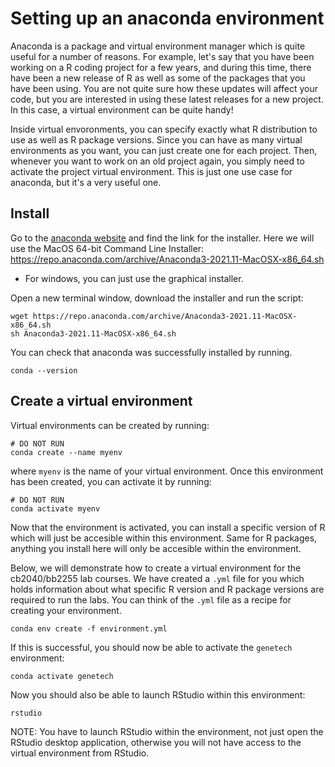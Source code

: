 # Setting up an anaconda environment

Anaconda is a package and virtual environment manager which is quite useful for a number of reasons. 
For example, let's say that you have been working on a R coding project for a few years, and during this time,
there have been a new release of R as well as some of the packages that you have been using. You are not quite 
sure how these updates will affect your code, but you are interested in using these latest releases for a new project. 
In this case, a virtual environment can be quite handy! 

Inside virtual envoronments, you can specify exactly what R distribution to use as well as R package versions. 
Since you can have as many virtual environments as you want, you can just create one for each project. Then, 
whenever you want to work on an old project again, you simply need to activate the project virtual environment. 
This is just one use case for anaconda, but it's a very useful one.

## Install

Go to the [anaconda website](https://www.anaconda.com/products/individual) and find the link for the installer.
Here we will use the MacOS 64-bit Command Line Installer: https://repo.anaconda.com/archive/Anaconda3-2021.11-MacOSX-x86_64.sh

* For windows, you can just use the graphical installer.

Open a new terminal window, download the installer and run the script:

```
wget https://repo.anaconda.com/archive/Anaconda3-2021.11-MacOSX-x86_64.sh
sh Anaconda3-2021.11-MacOSX-x86_64.sh
```

You can check that anaconda was successfully installed by running.

```
conda --version
```

## Create a virtual environment

Virtual environments can be created by running:

```
# DO NOT RUN
conda create --name myenv
```

where `myenv` is the name of your virtual environment. Once this environment has been created,
you can activate it by running:

```
# DO NOT RUN
conda activate myenv
```

Now that the environment is activated, you can install a specific version of R which will just 
be accesible within this environment. Same for R packages, anything you install here will only 
be accesible within the environment.

Below, we will demonstrate how to create a virtual environment for the cb2040/bb2255 lab courses.
We have created a `.yml` file for you which holds information about what specific R version
and R package versions are required to run the labs. You can think of the `.yml` file as a recipe
for creating your environment. 

```
conda env create -f environment.yml
```

If this is successful, you should now be able to activate the `genetech` environment:

```
conda activate genetech
```

Now you should also be able to launch RStudio within this environment:

```
rstudio
```

NOTE: You have to launch RStudio within the environment, not just open the RStudio desktop 
application, otherwise you will not have access to the virtual environment from RStudio.
